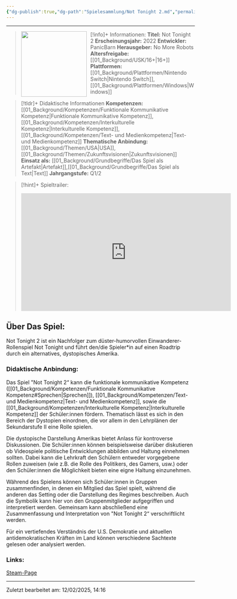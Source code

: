 ```yaml
---
{"dg-publish":true,"dg-path":"Spielesammlung/Not Tonight 2.md","permalink":"/spielesammlung/not-tonight-2/","noteIcon":"2"}
---
```


---
>[!info]+ Informationen:
><img src="https://images.igdb.com/igdb/image/upload/t_cover_big/co3t2f.webp" style="float:left;height:175px;padding-right:10px">**Titel:** Not Tonight 2
>**Erscheinungsjahr:** 2022
>**Entwickler:** PanicBarn
>**Herausgeber:** No More Robots
>**Altersfreigabe:** [[01_Background/USK/16+\|16+]]
>**Plattformen:** [[01_Background/Plattformen/Nintendo Switch\|Nintendo Switch]],[[01_Background/Plattformen/Windows\|Windows]]

>[!tldr]+ Didaktische Informationen
>**Kompetenzen:** [[01_Background/Kompetenzen/Funktionale Kommunikative Kompetenz\|Funktionale Kommunikative Kompetenz]],[[01_Background/Kompetenzen/Interkulturelle Kompetenz\|Interkulturelle Kompetenz]],[[01_Background/Kompetenzen/Text- und Medienkompetenz\|Text- und Medienkompetenz]]
>**Thematische Anbindung:** [[01_Background/Themen/USA\|USA]],[[01_Background/Themen/Zukunftsvisionen\|Zukunftsvisionen]]
>**Einsatz als:** [[01_Background/Grundbegriffe/Das Spiel als Artefakt\|Artefakt]],[[01_Background/Grundbegriffe/Das Spiel als Text\|Text]]
>**Jahrgangstufe:** Q1/2

>[!hint]+ Spieltrailer:
><iframe width="560" height="315" src="https://www.youtube.com/embed/Fa7CFy5pO7M?si=WVghe-04Zscqkx1-" title="YouTube video player" frameborder="0" allow="accelerometer; autoplay; clipboard-write; encrypted-media; gyroscope; picture-in-picture; web-share" referrerpolicy="strict-origin-when-cross-origin" allowfullscreen></iframe>


## Über Das Spiel:
Not Tonight 2 ist ein Nachfolger zum düster-humorvollen Einwanderer-Rollenspiel Not Tonight und führt den/die Spieler\*in auf einen Roadtrip durch ein alternatives, dystopisches Amerika.
### Didaktische Anbindung:
Das Spiel "Not Tonight 2“ kann die funktionale kommunikative Kompetenz ([[01_Background/Kompetenzen/Funktionale Kommunikative Kompetenz#Sprechen\|Sprechen]]), [[01_Background/Kompetenzen/Text- und Medienkompetenz\|Text- und Medienkompetenz]], sowie die [[01_Background/Kompetenzen/Interkulturelle Kompetenz\|Interkulturelle Kompetenz]] der Schüler:innen fördern. Thematisch lässt es sich in den Bereich der Dystopien einordnen, die vor allem in den Lehrplänen der Sekundarstufe II eine Rolle spielen.

Die dystopische Darstellung Amerikas bietet Anlass für kontroverse Diskussionen. Die Schüler:innen können beispielsweise darüber diskutieren ob Videospiele politische Entwicklungen abbilden und Haltung einnehmen sollten. Dabei kann die Lehrkraft den Schülern entweder vorgegebene Rollen zuweisen (wie z.B. die Rolle des Politikers, des Gamers, usw.) oder den Schüler:innen die Möglichkeit bieten eine eigne Haltung einzunehmen.

Während des Spielens können sich Schüler:innen in Gruppen zusammenfinden, in denen ein Mitglied das Spiel spielt, während die anderen das Setting oder die Darstellung des Regimes beschreiben. Auch die Symbolik kann hier von den Gruppenmitglieder aufgegriffen und interpretiert werden. Gemeinsam kann abschließend eine Zusammenfassung und Interpretation von "Not Tonight 2“ verschriftlicht werden.  

Für ein vertiefendes Verständnis der U.S. Demokratie und aktuellen antidemokratischen Kräften im Land können verschiedene Sachtexte gelesen oder analysiert werden. 
### Links:
[Steam-Page](https://store.steampowered.com/app/1600370/Not_Tonight_2/)

---
Zuletzt bearbeitet am: 12/02/2025, 14:16